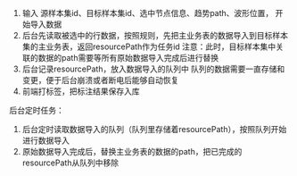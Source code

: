 1. 输入 源样本集id、目标样本集id、选中节点信息、趋势path、波形位置， 开始导入数据
2. 后台先读取被选中的行数据，按照规则，先把主业务表的数据导入到目标样本集的主业务表，返回resourcePath作为任务id
    注意：此时，目标样本集中关联的数据的path需要等所有原始数据导入完成后进行替换
3. 后台记录resourcePath，放入数据导入的队列中
    队列的数据需要一直存储和变更，便于后台崩溃或者断电后能够自动恢复
4. 前端打标签，把标注结果保存入库

后台定时任务：
1. 后台定时读取数据导入的队列（队列里存储着resourcePath），按照队列开始进行数据导入
2. 原始数据导入完成后，替换主业务表的数据的path，把已完成的resourcePath从队列中移除